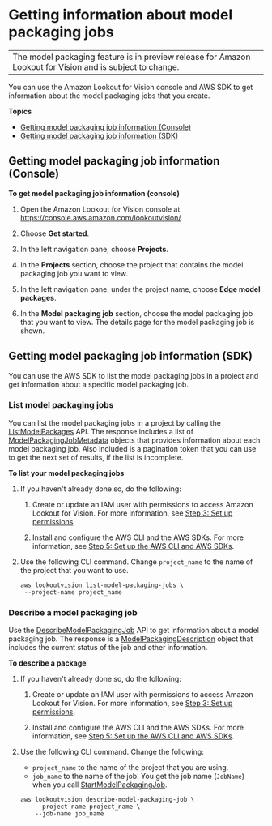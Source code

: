 # Getting information about model packaging jobs<a name="package-job-info"></a>


|  | 
| --- |
| The model packaging feature is in preview release for Amazon Lookout for Vision and is subject to change\. | 

You can use the Amazon Lookout for Vision console and AWS SDK to get information about the model packaging jobs that you create\. 

**Topics**
+ [Getting model packaging job information \(Console\)](#package-job-info-console)
+ [Getting model packaging job information \(SDK\)](#package-job-info-console-sdk)

## Getting model packaging job information \(Console\)<a name="package-job-info-console"></a>



**To get model packaging job information \(console\)**

1. Open the Amazon Lookout for Vision console at [ https://console\.aws\.amazon\.com/lookoutvision/]( https://console.aws.amazon.com/lookoutvision/)\.

1. Choose **Get started**\. 

1. In the left navigation pane, choose **Projects**\.

1. In the **Projects** section, choose the project that contains the model packaging job you want to view\.

1. In the left navigation pane, under the project name, choose **Edge model packages**\.

1. In the **Model packaging job** section, choose the model packaging job that you want to view\. The details page for the model packaging job is shown\.

## Getting model packaging job information \(SDK\)<a name="package-job-info-console-sdk"></a>



You can use the AWS SDK to list the model packaging jobs in a project and get information about a specific model packaging job\.

### List model packaging jobs<a name="package-job-list-jobs"></a>

You can list the model packaging jobs in a project by calling the [ListModelPackages](https://docs.aws.amazon.com/lookout-for-vision/latest/APIReference/API_ListModelPackages) API\. The response includes a list of [ModelPackagingJobMetadata](https://docs.aws.amazon.com/lookout-for-vision/latest/APIReference/API_ModelPackagingJobMetadata) objects that provides information about each model packaging job\. Also included is a pagination token that you can use to get the next set of results, if the list is incomplete\.

**To list your model packaging jobs**

1. If you haven't already done so, do the following:

   1. Create or update an IAM user with permissions to access Amazon Lookout for Vision\. For more information, see [Step 3: Set up permissions](su-setup-permissions.md)\. 

   1. Install and configure the AWS CLI and the AWS SDKs\. For more information, see [Step 5: Set up the AWS CLI and AWS SDKs](su-awscli-sdk.md)\.

1. Use the following CLI command\. Change `project_name` to the name of the project that you want to use\.

   ```
   aws lookoutvision list-model-packaging-jobs \
    --project-name project_name
   ```

### Describe a model packaging job<a name="package-job-describe-job"></a>

Use the [DescribeModelPackagingJob](https://docs.aws.amazon.com/lookout-for-vision/latest/APIReference/API_DescribeModelPackagingJob) API to get information about a model packaging job\. The response is a [ModelPackagingDescription](https://docs.aws.amazon.com/lookout-for-vision/latest/APIReference/API_ModelPackagingDescription) object that includes the current status of the job and other information\.

**To describe a package**

1. If you haven't already done so, do the following:

   1. Create or update an IAM user with permissions to access Amazon Lookout for Vision\. For more information, see [Step 3: Set up permissions](su-setup-permissions.md)\. 

   1. Install and configure the AWS CLI and the AWS SDKs\. For more information, see [Step 5: Set up the AWS CLI and AWS SDKs](su-awscli-sdk.md)\.

1. Use the following CLI command\. Change the following:
   + `project_name` to the name of the project that you are using\.
   + `job_name` to the name of the job\. You get the job name \(`JobName`\) when you call [StartModelPackagingJob](https://docs.aws.amazon.com/lookout-for-vision/latest/APIReference/API_StartModelPackagingJob)\.

   ```
   aws lookoutvision describe-model-packaging-job \
       --project-name project_name \
       --job-name job_name
   ```